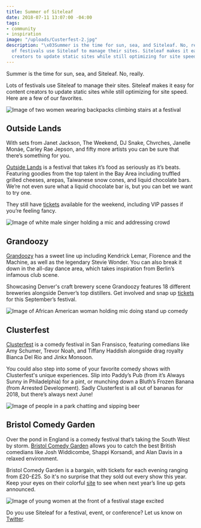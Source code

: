 ```yaml
---
title: Summer of Siteleaf
date: 2018-07-11 13:07:00 -04:00
tags:
- community
- inspiration
image: "/uploads/Custerfest-2.jpg"
description: "\x03Summer is the time for sun, sea, and Siteleaf. No, really. Lots
  of festivals use Siteleaf to manage their sites. Siteleaf makes it easy for content
  creators to update static sites while still optimizing for site speed. "
---
```


Summer is the time for sun, sea, and Siteleaf. No, really. 

Lots of festivals use Siteleaf to manage their sites. Siteleaf makes it easy for content creators to update static sites while still optimizing for site speed. Here are a few of our favorites.

![Image of two women wearing backpacks climbing stairs at a festival](/uploads/Outside-lands-1.jpg)
## Outside Lands

With sets from Janet Jackson, The Weekend, DJ Snake, Chvrches, Janelle Monáe, Carley Rae Jepson, and fifty more artists you can be sure that there’s something for you. 

[Outside Lands](https://www.sfoutsidelands.com/) is a festival that takes it’s food as seriously as it’s beats. Featuring goodies from the top talent in the Bay Area including truffled grilled cheeses, arepas, Taiwanese snow cones, and liquid chocolate bars. We’re not even sure what a liquid chocolate bar is, but you can bet we want to try one. 

They still have [tickets](https://www.sfoutsidelands.com/passes/) available for the weekend, including VIP passes if you’re feeling fancy. 

![Image of white male singer holding a mic and addressing crowd](/uploads/Grandoozy-1.jpg)

## Grandoozy 

[Grandoozy](https://www.grandoozy.com/) has a sweet line up including Kendrick Lemar, Florence and the Machine, as well as the legendary Stevie Wonder. You can also break it down in the all-day dance area, which takes inspiration from Berlin’s infamous club scene. 

Showcasing Denver's craft brewery scene Grandoozy features 18 different breweries alongside Denver’s top distillers. Get involved and snap up [tickets](https://www.grandoozy.com/tickets/) for this September’s festival.

![Image of African American woman holding mic doing stand up comedy](/uploads/Clusterfest-3.jpg)

## Clusterfest

[Clusterfest](https://www.clusterfest.com/) is a comedy festival in San Fransisco, featuring comedians like Amy Schumer, Trevor Noah, and Tiffany Haddish alongside drag royalty Bianca Del Rio and Jinkx Monsoon.

You could also step into some of your favorite comedy shows with Clusterfest's unique experiences. Slip into Paddy’s Pub (from it’s Always Sunny in Philadelphia) for a pint, or munching down a Bluth’s Frozen Banana (from Arrested Development). Sadly Clusterfest is all out of bananas for 2018, but there’s always next June!

![Image of people in a park chatting and sipping beer](/uploads/Bristol-Comedy-garden-1.jpg)

## Bristol Comedy Garden

Over the pond in England is a comedy festival that’s taking the South West by storm. [Bristol Comedy Garden](https://www.bristolcomedygarden.co.uk/) allows you to catch the best British comedians like Josh Widdicombe, Shappi Korsandi, and Alan Davis in a relaxed environment. 

Bristol Comedy Garden is a bargain, with tickets for each evening ranging from £20-£25. So it's no surprise that they sold out every show this year. Keep your eyes on their colorful [site](https://www.bristolcomedygarden.co.uk/) to see when next year’s line up gets announced.

![Image of young women at the front of a festival stage excited](/uploads/Grandoozy-2.jpg)

Do you use Siteleaf for a festival, event, or conference? Let us know on [Twitter](https://twitter.com/siteleaf).